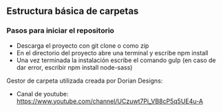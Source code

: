 ## Estructura básica de carpetas

### Pasos para iniciar el repositorio
* Descarga el proyecto con git clone o como zip
* En el directorio del proyecto abre una terminal y escribe npm install
* Una vez terminada la instalación escribe el comando gulp (en caso de dar error, escribir npm install node-sass) 

Gestor de carpeta utilizada creada por Dorian Designs:
* Canal de youtube: https://www.youtube.com/channel/UCzuwt7Pi_VB8cP5q5UE4u-A
